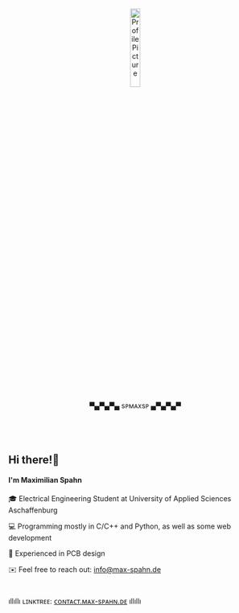 #

<p align="center">
  <img src="https://github.com/spmaxsp.png" alt="Profile Picture" width="20%" margin="auto"/>
  <br>
  ▀▄▀▄▀▄ sᴘᴍᴀxsᴘ ▄▀▄▀▄▀
</p>

#
# 
<br>

## Hi there!👋
#### I'm Maximilian Spahn

🎓 Electrical Engineering Student at University of Applied Sciences Aschaffenburg

💻 Programming mostly in C/C++ and Python, as well as some web development

🔌 Experienced in PCB design 

✉️ Feel free to reach out: info@max-spahn.de

#


ıllıllı ʟɪɴᴋᴛʀᴇᴇ: [ᴄᴏɴᴛᴀᴄᴛ.ᴍᴀx-sᴘᴀʜɴ.ᴅᴇ](https://contact.max-spahn.de) ıllıllı

